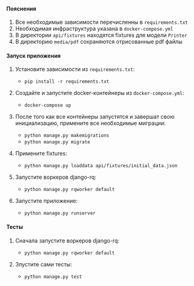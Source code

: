 #### Пояснения 
1) Все необходимые зависимости перечисленны в ```requirements.txt```
2) Необходимая инфраструктура указана в ```docker-compose.yml```
3) В директории ```api/fixtures``` находятся fixtures для модели ```Printer```
4) В директорию ```media/pdf``` сохраняются отрисованные pdf файлы


#### Запуск приложения
1) Установите зависимости из ```requirements.txt```:
    - ```pip install -r requirements.txt```

2) Создайте и запустите docker-контейнеры из ```docker-compose.yml```:
    - ```docker-compose up```

3) После того как все контейнеры запустятся и завершат свою инициализацию, примените все необходимые миграции:
    
    - ```python manage.py makemigrations```
    - ```python manage.py migrate```
    
4) Примените fixtures:
   - ```python manage.py loaddata api/fixtures/initial_data.json```     

5) Запустите воркеров django-rq:
    - ```python manage.py rqworker default```
    
6) Запустите приложение:
    - ```python manage.py runserver```

#### Тесты
1) Сначала запустите воркеров django-rq:
    - ```python manage.py rqworker default```

2) Зпустите сами тесты:
    - ```python manage.py test```
